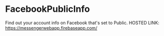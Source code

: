 # FacebookPublicInfo
Find out your account info on Facebook that's set to Public. 
HOSTED LINK: https://messengerwebapp.firebaseapp.com/
